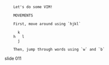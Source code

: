         Let's do some VIM!

        MOVEMENTS

        First, move around using `hjkl`

          k
        h   l
          j

        Then, jump through words using `w` and `b`

















































































slide 011
